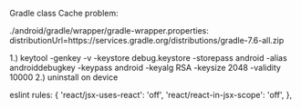 Gradle class Cache problem:

./android/gradle/wrapper/gradle-wrapper.properties:
distributionUrl=https\://services.gradle.org/distributions/gradle-7.6-all.zip

1.) keytool -genkey -v -keystore debug.keystore -storepass android -alias androiddebugkey -keypass android -keyalg RSA -keysize 2048 -validity 10000
2.) uninstall on device

eslint
rules: {
'react/jsx-uses-react': 'off',
'react/react-in-jsx-scope': 'off',
},
